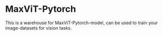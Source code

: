 # MaxViT-Pytorch
This is a warehouse for MaxViT-Pytorch-model, can be used to train your image-datasets for vision tasks.
